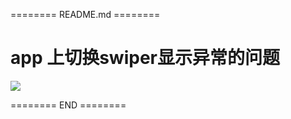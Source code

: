 ======== README.md ========

# app 上切换swiper显示异常的问题

![](https://yuhepicgo.oss-cn-beijing.aliyuncs.com/20250623144018220.png)

======== END ========

